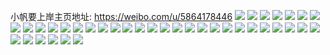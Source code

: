 小帆要上岸主页地址: https://weibo.com/u/5864178446 
![](https://wx4.sinaimg.cn/mw2000/006oRuHkly1h8xbt94h38j30u014047s.jpg) 
![](https://wx4.sinaimg.cn/mw2000/006oRuHkly1h8xbt9f2y1j30u014045v.jpg) 
![](https://wx4.sinaimg.cn/mw2000/006oRuHkly1h8xbt9vpafj31400u0n5z.jpg) 
![](https://wx4.sinaimg.cn/mw2000/006oRuHkly1h8xbta7df3j30sn1ewn3x.jpg) 
![](https://wx4.sinaimg.cn/mw2000/006oRuHkly1h8xbt8pj3cj30u0140n73.jpg) 
![](https://wx4.sinaimg.cn/mw2000/006oRuHkly1h8tax1hmryj30vu0u0wln.jpg) 
![](https://wx4.sinaimg.cn/mw2000/006oRuHkly1h8pa2mztvdj31400u0gvo.jpg) 
![](https://wx4.sinaimg.cn/mw2000/006oRuHkly1h8pa2o6f9gj30u00ya49c.jpg) 
![](https://wx4.sinaimg.cn/mw2000/006oRuHkly1h8pa2owvo9j30u0140aif.jpg) 
![](https://wx4.sinaimg.cn/mw2000/006oRuHkly1h8p9t1f2i7j30hp0hkq5c.jpg) 
![](https://wx4.sinaimg.cn/mw2000/006oRuHkly1h8p9t28idpj30u00wfk33.jpg) 
![](https://wx4.sinaimg.cn/mw2000/006oRuHkly1h8p9t2wl2oj30u0140jxc.jpg) 
![](https://wx4.sinaimg.cn/mw2000/006oRuHkly1h8p9t3u39sj30u0140499.jpg) 
![](https://wx4.sinaimg.cn/mw2000/006oRuHkly1h8p9t4s4opj30u01407c3.jpg) 
![](https://wx4.sinaimg.cn/mw2000/006oRuHkly1h8p9t5kml7j30u01400y8.jpg) 
![](https://wx4.sinaimg.cn/mw2000/006oRuHkly1h8p9t0x8txj30u0140jxn.jpg) 
![](https://wx4.sinaimg.cn/mw2000/006oRuHkly1h8p9t6efbcj30u0140wku.jpg) 
![](https://wx4.sinaimg.cn/mw2000/006oRuHkly1h8p9t79887j30u014047b.jpg) 
![](https://wx4.sinaimg.cn/mw2000/006oRuHkly1h8p9t87kzxj30u0140akf.jpg) 
![](https://wx4.sinaimg.cn/mw2000/006oRuHkly1h8p9t93u16j30u0140jyy.jpg) 
![](https://wx4.sinaimg.cn/mw2000/006oRuHkly1h8p9t9w98cj30u0140wmx.jpg) 
![](https://wx4.sinaimg.cn/mw2000/006oRuHkly1h8p9tawhmzj30u0140dn5.jpg) 
![](https://wx4.sinaimg.cn/mw2000/006oRuHkly1h8p9tbsj5yj30u014047o.jpg) 
![](https://wx4.sinaimg.cn/mw2000/006oRuHkly1h8lzwrvb0qj30u0140494.jpg) 
![](https://wx4.sinaimg.cn/mw2000/006oRuHkly1h8lzysi4a4j30u0140guz.jpg) 
![](https://wx4.sinaimg.cn/mw2000/006oRuHkly1h8lzwvfswfj30u01407bw.jpg) 
![](https://wx4.sinaimg.cn/mw2000/006oRuHkly1h8lzx767p1j30u0140qdq.jpg) 
![](https://wx4.sinaimg.cn/mw2000/006oRuHkly1h8lzxnvp7lj30u0140amc.jpg) 
![](https://wx4.sinaimg.cn/mw2000/006oRuHkly1h8lzyol9hvj30u0140tj0.jpg) 
![](https://wx4.sinaimg.cn/mw2000/006oRuHkly1h8lzyqrps2j30u0140dla.jpg) 
![](https://wx4.sinaimg.cn/mw2000/006oRuHkly1h8lzwo2njlj30u0140agb.jpg) 
![](https://wx4.sinaimg.cn/mw2000/006oRuHkly1h8lzytq710j30u014047g.jpg) 
![](https://wx4.sinaimg.cn/mw2000/006oRuHkly1h8lzyuukzkj30u0140dps.jpg) 
![](https://wx4.sinaimg.cn/mw2000/006oRuHkly1h8lzyvj13bj30u0140n66.jpg) 
![](https://wx4.sinaimg.cn/mw2000/006oRuHkly1h8d5k7lri1j30u0140te2.jpg) 
![](https://wx4.sinaimg.cn/mw2000/006oRuHkly1h81z30fvf6j30u0140guk.jpg) 
![](https://wx4.sinaimg.cn/mw2000/006oRuHkly1h81z2pzsaqj30u0140gs9.jpg) 
![](https://wx4.sinaimg.cn/mw2000/006oRuHkly1h81z32nkg0j30u0140th0.jpg) 
